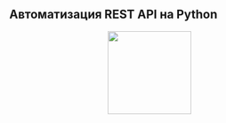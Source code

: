 ## Автоматизация REST API на Python

<div id="header" align="center">
  <img src="https://yt3.googleusercontent.com/ytc/AGIKgqO3NdL1V2pHDWUCi6GFImKP7rveYCkBUWASj26j=s900-c-k-c0x00ffffff-no-rj" width="150"/>
</div>
